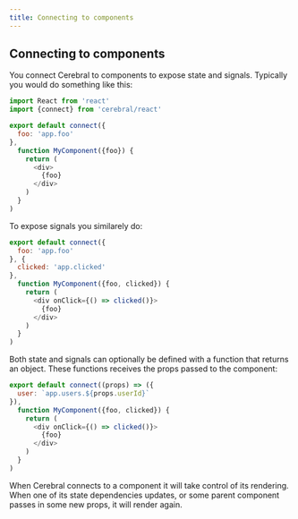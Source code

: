 ```yaml
---
title: Connecting to components
---
```


## Connecting to components

You connect Cerebral to components to expose state and signals. Typically you would do something like this:

```js
import React from 'react'
import {connect} from 'cerebral/react'

export default connect({
  foo: 'app.foo'
},
  function MyComponent({foo}) {
    return (
      <div>
        {foo}
      </div>
    )
  }
)
```

To expose signals you similarely do:

```js
export default connect({
  foo: 'app.foo'
}, {
  clicked: 'app.clicked'
},
  function MyComponent({foo, clicked}) {
    return (
      <div onClick={() => clicked()}>
        {foo}
      </div>
    )
  }
)
```

Both state and signals can optionally be defined with a function that returns an object. These functions receives the props passed to the component:

```js
export default connect((props) => ({
  user: `app.users.${props.userId}`
}),
  function MyComponent({foo, clicked}) {
    return (
      <div onClick={() => clicked()}>
        {foo}
      </div>
    )
  }
)
```

When Cerebral connects to a component it will take control of its rendering. When one of its state dependencies updates, or some parent component passes in some new props, it will render again.
